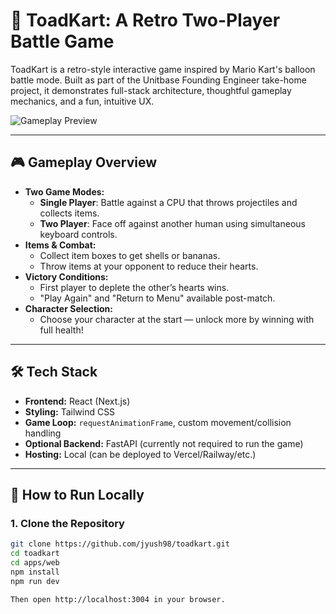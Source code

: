 # 🏁 ToadKart: A Retro Two-Player Battle Game

ToadKart is a retro-style interactive game inspired by Mario Kart's balloon battle mode. Built as part of the Unitbase Founding Engineer take-home project, it demonstrates full-stack architecture, thoughtful gameplay mechanics, and a fun, intuitive UX.

![Gameplay Preview](./screenshot.png)

---

## 🎮 Gameplay Overview

- **Two Game Modes:**
  - **Single Player**: Battle against a CPU that throws projectiles and collects items.
  - **Two Player**: Face off against another human using simultaneous keyboard controls.
- **Items & Combat:**
  - Collect item boxes to get shells or bananas.
  - Throw items at your opponent to reduce their hearts.
- **Victory Conditions:**
  - First player to deplete the other’s hearts wins.
  - "Play Again" and "Return to Menu" available post-match.
- **Character Selection:**
  - Choose your character at the start — unlock more by winning with full health!

---

## 🛠️ Tech Stack

- **Frontend:** React (Next.js)
- **Styling:** Tailwind CSS
- **Game Loop:** `requestAnimationFrame`, custom movement/collision handling
- **Optional Backend:** FastAPI (currently not required to run the game)
- **Hosting:** Local (can be deployed to Vercel/Railway/etc.)

---

## 🚀 How to Run Locally

### 1. Clone the Repository

```bash
git clone https://github.com/jyush98/toadkart.git
cd toadkart
cd apps/web
npm install
npm run dev

Then open http://localhost:3004 in your browser.